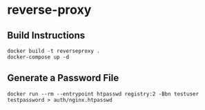 # reverse-proxy

## Build Instructions
```
docker build -t reverseproxy .
docker-compose up -d
```

## Generate a Password File
```
docker run --rm --entrypoint htpasswd registry:2 -Bbn testuser testpassword > auth/nginx.htpasswd
```
